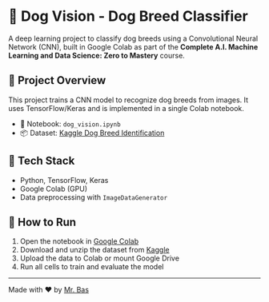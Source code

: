 # 🐶 Dog Vision - Dog Breed Classifier

A deep learning project to classify dog breeds using a Convolutional Neural Network (CNN), built in Google Colab as part of the **Complete A.I. Machine Learning and Data Science: Zero to Mastery** course.

## 📓 Project Overview

This project trains a CNN model to recognize dog breeds from images. It uses TensorFlow/Keras and is implemented in a single Colab notebook.

- 🔗 Notebook: `dog_vision.ipynb`
- 📦 Dataset: [Kaggle Dog Breed Identification](https://www.kaggle.com/c/dog-breed-identification/data)

## 🧠 Tech Stack

- Python, TensorFlow, Keras
- Google Colab (GPU)
- Data preprocessing with `ImageDataGenerator`

## 🚀 How to Run

1. Open the notebook in [Google Colab](https://colab.research.google.com/)
2. Download and unzip the dataset from [Kaggle](https://www.kaggle.com/c/dog-breed-identification/data)
3. Upload the data to Colab or mount Google Drive
4. Run all cells to train and evaluate the model

---

Made with ❤️ by [Mr. Bas](https://github.com/MrBasM)

